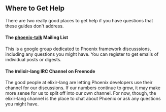 ## Where to Get Help

There are two really good places to get help if you have questions that these guides don't address.

#### The [phoenix-talk](https://groups.google.com/forum/#!forum/phoenix-talk) Mailing List

This is a google group dedicated to Phoenix framework discusssions, including any questions you might have. You can register to get emails of individual posts or digests.

#### The #elixir-lang IRC Channel on Freenode

The good people at elixir-lang are letting Phoenix developers use their channel for our discussions. If our numbers continue to grow, it may make more sense for us to split off into our own channel. For now, though, the elixir-lang channel is the place to chat about Phoenix or ask any questions you might have.
